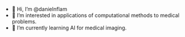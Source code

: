 - 👋 Hi, I’m @danielnflam
- 👀 I’m interested in applications of computational methods to medical problems.
- 🌱 I’m currently learning AI for medical imaging.

<!---
danielnflam/danielnflam is a ✨ special ✨ repository because its `README.md` (this file) appears on your GitHub profile.
You can click the Preview link to take a look at your changes.
--->
